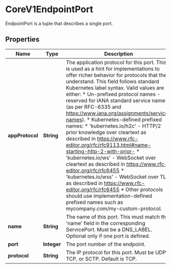 

# CoreV1EndpointPort

EndpointPort is a tuple that describes a single port.
## Properties

Name | Type | Description | Notes
------------ | ------------- | ------------- | -------------
**appProtocol** | **String** | The application protocol for this port. This is used as a hint for implementations to offer richer behavior for protocols that they understand. This field follows standard Kubernetes label syntax. Valid values are either:  * Un-prefixed protocol names - reserved for IANA standard service names (as per RFC-6335 and https://www.iana.org/assignments/service-names).  * Kubernetes-defined prefixed names:   * &#39;kubernetes.io/h2c&#39; - HTTP/2 prior knowledge over cleartext as described in https://www.rfc-editor.org/rfc/rfc9113.html#name-starting-http-2-with-prior-   * &#39;kubernetes.io/ws&#39;  - WebSocket over cleartext as described in https://www.rfc-editor.org/rfc/rfc6455   * &#39;kubernetes.io/wss&#39; - WebSocket over TLS as described in https://www.rfc-editor.org/rfc/rfc6455  * Other protocols should use implementation-defined prefixed names such as mycompany.com/my-custom-protocol. |  [optional]
**name** | **String** | The name of this port.  This must match the &#39;name&#39; field in the corresponding ServicePort. Must be a DNS_LABEL. Optional only if one port is defined. |  [optional]
**port** | **Integer** | The port number of the endpoint. | 
**protocol** | **String** | The IP protocol for this port. Must be UDP, TCP, or SCTP. Default is TCP. |  [optional]



